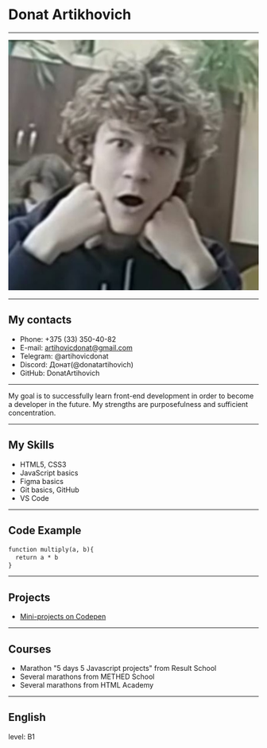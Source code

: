 # Donat Artikhovich
********************
![my photo](/img/photo_2022-12-09_23-30-07.jpg "My photo")

********************
## My contacts

* Phone: +375 (33) 350-40-82
* E-mail: artihovicdonat@gmail.com
* Telegram: @artihovicdonat
* Disсord: Донат(@donatartihovich)
* GitHub: DonatArtihovich

*********************
My goal is to successfully learn front-end development in order to become a developer in the future. My strengths are purposefulness and sufficient concentration.

**********************
## My Skills

* HTML5, CSS3
* JavaScript basics
* Figma basics
* Git basics, GitHub
* VS Code

*********************   
## Code Example

``` 
function multiply(a, b){
  return a * b
}
```
***********************
## Projects

* [Mini-projects on Codepen](https://codepen.io/your-work "Ссылка на проекты")

***********************
## Courses

* Marathon "5 days 5 Javascript projects" from Result School
* Several marathons from METHED School
* Several marathons from HTML Academy

************************
## English

level: B1